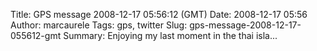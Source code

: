Title: GPS message 2008-12-17 05:56:12 (GMT)
Date: 2008-12-17 05:56
Author: marcaurele
Tags: gps, twitter
Slug: gps-message-2008-12-17-055612-gmt
Summary: Enjoying my last moment in the thai isla...

<div id="gmap_20081216_215612" class="gmap"></div><script type="text/javascript">var gmap_20081216_215612={latitude:10.0977,longitude:99.8278,date:"2008-12-17 05:56:12 GMT",message:"Enjoying my last moment in the thai islands on a terrace overlooking the beach and turquoise sea. Why am I leaving?"};</script><script type="text/javascript" src="http://maps.google.com/maps?file=api&v=2&key=ABQIAAAAQAIOvERX26PIpIrh8sl_gRTtWEQBmOtJcMt1yzdnv7RWxqz1XxS_KYfmkM8Ye2Ypnzn4_F4H1HTKLQ"></script><script type="text/javascript" src="/theme/js/syl_googlemaps.js"></script>
